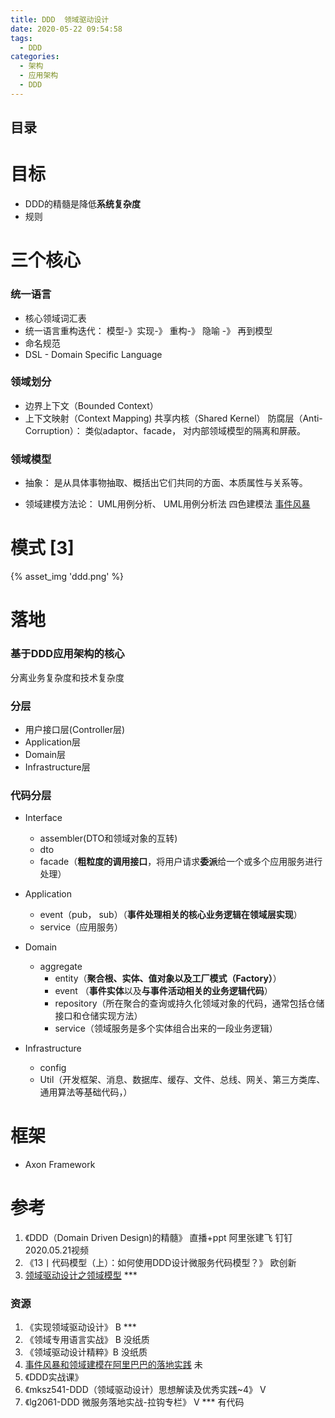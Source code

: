 ```yaml
---
title: DDD  领域驱动设计
date: 2020-05-22 09:54:58
tags:
  - DDD
categories:
  - 架构 
  - 应用架构 
  - DDD  
---
```


<p></p>
<!-- more -->

## 目录
<!-- toc -->

# 目标
+ DDD的精髓是降低**系统复杂度**
+ 规则

# 三个核心
### 统一语言

+ 核心领域词汇表
+ 统一语言重构迭代： 模型-》实现-》 重构-》 隐喻 -》 再到模型
+ 命名规范
+ DSL - Domain Specific Language

###  领域划分 
+ 边界上下文（Bounded Context）
+ 上下文映射（Context Mapping)
共享内核（Shared Kernel） 
防腐层（Anti-Corruption）： 类似adaptor、facade， 对内部领域模型的隔离和屏蔽。

###  领域模型 
+ 抽象： 
  是从具体事物抽取、概括出它们共同的方面、本质属性与关系等。

+ 领域建模方法论：
  UML用例分析、 UML用例分析法
  四色建模法
  [事件风暴](https://www.eventstorming.com/)

# 模式 [3]
{% asset_img  'ddd.png' %}


# 落地
###  基于DDD应用架构的核心
分离业务复杂度和技术复杂度

###  分层
+ 用户接口层(Controller层) 
+ Application层
+ Domain层
+ Infrastructure层

###  代码分层
  + Interface
    - assembler(DTO和领域对象的互转)
    - dto
    - facade（**粗粒度的调用接口**，将用户请求**委派**给一个或多个应用服务进行处理）

  + Application
    - event（pub， sub）（**事件处理相关的核心业务逻辑在领域层实现**）
    - service（应用服务）  
    
  + Domain
    - aggregate
      - entity（**聚合根、实体、值对象以及工厂模式（Factory）**）
      - event （**事件实体**以及**与事件活动相关的业务逻辑代码**）
      - repository（所在聚合的查询或持久化领域对象的代码，通常包括仓储接口和仓储实现方法）
      - service（领域服务是多个实体组合出来的一段业务逻辑）

  + Infrastructure
    - config
    - Util（开发框架、消息、数据库、缓存、文件、总线、网关、第三方类库、通用算法等基础代码，）


# 框架
+ Axon Framework

# 参考
1. 《DDD（Domain Driven Design)的精髓》  直播+ppt  阿里张建飞  钉钉2020.05.21视频
2. 《13丨代码模型（上）：如何使用DDD设计微服务代码模型？》   欧创新
3. [领域驱动设计之领域模型](https://www.cnblogs.com/netfocus/archive/2011/10/10/2204949.html) *** 

### 资源
1. 《实现领域驱动设计》 B  *** 
2. 《领域专用语言实战》 B  没纸质
3. 《领域驱动设计精粹》B  没纸质 
6. [事件风暴和领域建模在阿里巴巴的落地实践](https://developer.aliyun.com/live/2874)  未
100.  《DDD实战课》 
101. 《mksz541-DDD（领域驱动设计）思想解读及优秀实践~4》 V  
102. 《lg2061-DDD 微服务落地实战-拉钩专栏》 V  ***   有代码



